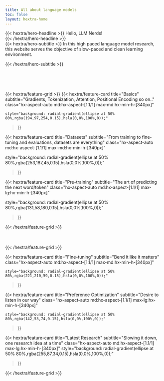 ```yaml
---
title: All about language models
toc: false
layout: hextra-home
---
```



<div class="hx-mt-6 hx-mb-6">
{{< hextra/hero-headline >}}
 Hello, LLM Nerds! &nbsp;<br class="sm:hx-block hx-hidden" />
{{< /hextra/hero-headline >}}
</div>

<div class="hx-mb-12">
{{< hextra/hero-subtitle >}}
  In this high paced language model research,&nbsp;<br class="sm:hx-block hx-hidden" /> this website serves the objective of slow-paced and clean learning environment.
 
{{< /hextra/hero-subtitle >}}
</div>



<div class="hx-mb-6">
<br>
<br>
<br>
</div>


<div class="hx-mb-6">

</div>

<div class="hx-mt-6"></div>

{{< hextra/feature-grid >}}
  {{< hextra/feature-card
    title="Basics"
subtitle="Gradients, Tokenization, Attention, Positional Encoding so on.."
    class="hx-aspect-auto md:hx-aspect-[1.1/1] max-md:hx-min-h-[340px]"
    
    style="background: radial-gradient(ellipse at 50% 80%,rgba(194,97,254,0.15),hsla(0,0%,100%,0));"
  >}}


 {{< hextra/feature-card
title="Datasets"
subtitle="From training to fine-tuning and evaluations, datasets are everything"
    class="hx-aspect-auto md:hx-aspect-[1.1/1] max-md:hx-min-h-[340px]"
   
style="background: radial-gradient(ellipse at 50% 80%,rgba(253,187,45,0.15),hsla(0,0%,100%,0));"
  >}}  

  {{< hextra/feature-card
title="Pre-training"
subtitle="The art of predicting the next word/token"
    class="hx-aspect-auto md:hx-aspect-[1.1/1] max-lg:hx-min-h-[340px]"
   
style="background: radial-gradient(ellipse at 50% 80%,rgba(131,58,180,0.15),hsla(0,0%,100%,0));"
  >}}



{{< /hextra/feature-grid >}}

<br>
<br>
{{< /hextra/feature-grid >}}

 {{< hextra/feature-card
title="Fine-tuning"
subtitle="Bend it like it matters"
    class="hx-aspect-auto md:hx-aspect-[1.1/1] max-md:hx-min-h-[340px]"
   
    style="background: radial-gradient(ellipse at 50% 80%,rgba(221,210,59,0.15),hsla(0,0%,100%,0));"
  >}}


  {{< hextra/feature-card
title="Preference Optimization"
subtitle="Desire to listen in our way"
    class="hx-aspect-auto md:hx-aspect-[1.1/1] max-lg:hx-min-h-[340px]"
   
    style="background: radial-gradient(ellipse at 50% 80%,rgba(142,53,74,0.15),hsla(0,0%,100%,0));"
  >}}

{{< hextra/feature-card
    title="Latest Research"
    subtitle="Slowing it down, one research idea at a time"
    class="hx-aspect-auto md:hx-aspect-[1.1/1] max-lg:hx-min-h-[340px]"
    style="background: radial-gradient(ellipse at 50% 80%,rgba(255,87,34,0.15),hsla(0,0%,100%,0));"
  >}}

{{< /hextra/feature-grid >}}

 


